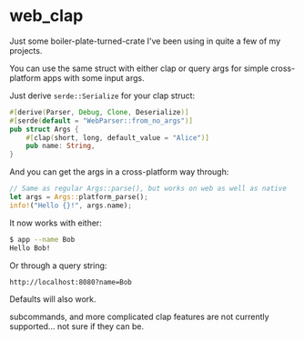 # web_clap

Just some boiler-plate-turned-crate I've been using in quite a few of my projects.

You can use the same struct with either clap or query args for simple cross-platform apps with some input args.

Just derive `serde::Serialize` for your clap struct:

```rust
#[derive(Parser, Debug, Clone, Deserialize)]
#[serde(default = "WebParser::from_no_args")]
pub struct Args {
    #[clap(short, long, default_value = "Alice")]
    pub name: String,
}
```

And you can get the args in a cross-platform way through:

```rust
// Same as regular Args::parse(), but works on web as well as native
let args = Args::platform_parse();
info!("Hello {}!", args.name);
```

It now works with either:

```sh
$ app --name Bob
Hello Bob!
```

Or through a query string:

```sh
http://localhost:8080?name=Bob
```

Defaults will also work.

subcommands, and more complicated clap features are not currently supported... not sure if they can be.
